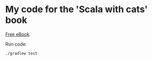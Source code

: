 # My code for the 'Scala with cats' book

[Free eBook](https://underscore.io/books/scala-with-cats/).

Run code:

```
./gradlew test
```
